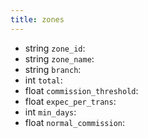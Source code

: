```yaml
---
title: zones  
---
```


- <span class="type">string</span>  <span class="v-identifier">`zone_id`</span>:
- <span class="type">string</span>  <span class="v-identifier">`zone_name`</span>:
- <span class="type">string</span>  <span class="v-identifier">`branch`</span>:
- <span class="type">int</span>  <span class="v-identifier">`total`</span>:
- <span class="type">float</span>  <span class="v-identifier">`commission_threshold`</span>:
- <span class="type">float</span>  <span class="v-identifier">`expec_per_trans`</span>:
- <span class="type">int</span>  <span class="v-identifier">`min_days`</span>:
- <span class="type">float</span>  <span class="v-identifier">`normal_commission`</span>:

